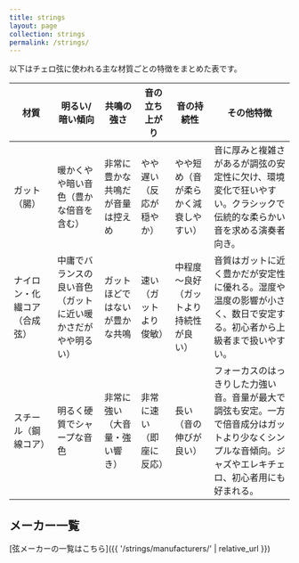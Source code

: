 ```yaml
---
title: strings
layout: page
collection: strings
permalink: /strings/
---
```


以下はチェロ弦に使われる主な材質ごとの特徴をまとめた表です。

| **材質**         | **明るい/暗い傾向**                   | **共鳴の強さ**        | **音の立ち上がり**  | **音の持続性**           | **その他特徴**                                                                    |
| -------------- | ------------------------------ | ---------------- | ------------ | ------------------- | ---------------------------------------------------------------------------- |
| ガット（腸）         | 暖かくやや暗い音色（豊かな倍音を含む）            | 非常に豊かな共鳴だが音量は控えめ | やや遅い（反応が穏やか） | やや短め（音が柔らかく減衰しやすい）  | 音に厚みと複雑さがあるが調弦の安定性に欠け、環境変化で狂いやすい。クラシックで伝統的な柔らかい音を求める演奏者向き。                   |
| ナイロン・化繊コア（合成弦） | 中庸でバランスの良い音色（ガットに近い暖かさだがやや明るい） | ガットほどではないが豊かな共鳴  | 速い（ガットより俊敏）  | 中程度～良好（ガットより持続性が良い） | 音質はガットに近く豊かだが安定性に優れる。湿度や温度の影響が小さく、数日で安定する。初心者から上級者まで扱いやすい。                   |
| スチール（鋼線コア）     | 明るく硬質でシャープな音色                  | 非常に強い（大音量・強い響き）  | 非常に速い（即座に反応） | 長い（音の伸びが良い）         | フォーカスのはっきりした力強い音。音量が最大で調弦も安定。一方で倍音成分はガットより少なくシンプルな音傾向。ジャズやエレキチェロ、初心者用にも好まれる。 |


## メーカー一覧

[弦メーカーの一覧はこちら]({{ '/strings/manufacturers/' | relative_url }})
